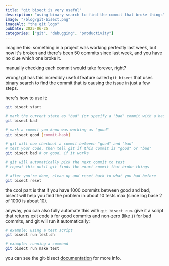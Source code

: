 ```yaml
---
title: "git bisect is very useful"
description: "using binary search to find the commit that broke things"
image: "/blog/git-bisect.png"
imageAlt: "the git logo"
pubDate: 2025-06-25
categories: ["git", "debugging", "productivity"]
---
```


imagine this: something in a project was working perfectly last week, but now it's broken and there's been 50 commits since last week, and you have no clue which one broke it.

manually checking each commit would take forever, right?

wrong! git has this incredibly useful feature called `git bisect` that uses binary search to find the commit that is causing the issue in just a few steps.

here's how to use it:

```bash
git bisect start

# mark the current state as "bad" (or specify a "bad" commit with a hash)
git bisect bad

# mark a commit you know was working as "good"
git bisect good [commit-hash]

# git will now checkout a commit between "good" and "bad"
# test your code, then tell git if this commit is "good" or "bad"
git bisect bad # or good, if it works

# git will automatically pick the next commit to test
# repeat this until git finds the exact commit that broke things

# after you're done, clean up and reset back to what you had before
git bisect reset
```

the cool part is that if you have 1000 commits between good and bad, bisect will help you find the problem in about 10 tests max (since log base 2 of 1000 is about 10).

anyway, you can also fully automate this with `git bisect run`. give it a script that returns exit code `0` for good commits and non-zero (like `1`) for bad commits, and git will run it automatically:

```bash
# example: using a test script
git bisect run test.sh

# example: running a command
git bisect run make test
```

you can see the git-bisect [documentation](https://www.kernel.org/pub/software/scm/git/docs/git-bisect.html) for more info.
